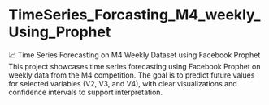# TimeSeries_Forcasting_M4_weekly_Using_Prophet
📈 Time Series Forecasting on M4 Weekly Dataset using Facebook Prophet  This project showcases time series forecasting using Facebook Prophet on weekly data from the M4 competition. The goal is to predict future values for selected variables (V2, V3, and V4), with clear visualizations and confidence intervals to support interpretation.
